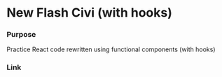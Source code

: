 # New Flash Civi (with hooks)

### Purpose
Practice React
code rewritten using functional components (with hooks)

### Link





